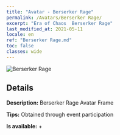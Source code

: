 ```yaml
---
title: "Avatar - Berserker Rage"
permalink: /Avatars/Berserker Rage/
excerpt: "Era of Chaos  Berserker Rage"
last_modified_at: 2021-05-11
locale: en
ref: "Berserker Rage.md"
toc: false
classes: wide
---
```

 ![Berserker Rage](/images/a/avatarFrame_73.png)

## Details

 **Description:** Berserker Rage Avatar Frame 

 **Tips:** Obtained through event participation 

 **Is available:**  + 

